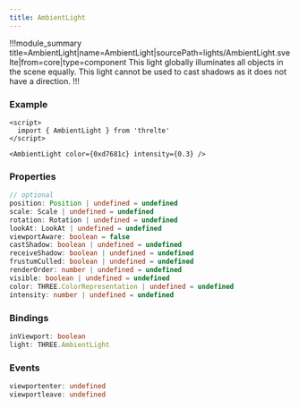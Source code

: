 ```yaml
---
title: AmbientLight
---
```


!!!module_summary title=AmbientLight|name=AmbientLight|sourcePath=lights/AmbientLight.svelte|from=core|type=component
This light globally illuminates all objects in the scene equally.
This light cannot be used to cast shadows as it does not have a direction.
!!!

### Example

```svelte
<script>
  import { AmbientLight } from 'threlte'
</script>

<AmbientLight color={0xd7681c} intensity={0.3} />
```

### Properties

```ts
// optional
position: Position | undefined = undefined
scale: Scale | undefined = undefined
rotation: Rotation | undefined = undefined
lookAt: LookAt | undefined = undefined
viewportAware: boolean = false
castShadow: boolean | undefined = undefined
receiveShadow: boolean | undefined = undefined
frustumCulled: boolean | undefined = undefined
renderOrder: number | undefined = undefined
visible: boolean | undefined = undefined
color: THREE.ColorRepresentation | undefined = undefined
intensity: number | undefined = undefined
```

### Bindings

```ts
inViewport: boolean
light: THREE.AmbientLight
```

### Events

```ts
viewportenter: undefined
viewportleave: undefined
```
